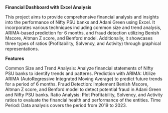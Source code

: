 **Financial Dashboard with Excel Analysis**


This project aims to provide comprehensive financial analysis and insights into the performance of Nifty PSU banks and Adani Green using Excel. It incorporates various techniques including common size and trend analysis, ARIMA-based prediction for 6 months, and fraud detection utilizing Benish Mscore, Altman Z score, and Benford model. Additionally, it showcases three types of ratios (Profitability, Solvency, and Activity) through graphical representations.

**Features**


Common Size and Trend Analysis: Analyze financial statements of Nifty PSU banks to identify trends and patterns.
Prediction with ARIMA: Utilize ARIMA (AutoRegressive Integrated Moving Average) to predict future trends for a period of 6 months.
Fraud Detection: Implement Benish Mscore, Altman Z score, and Benford model to detect potential fraud in Adani Green and Nifty PSU banks.
Ratio Analysis: Plot Profitability, Solvency, and Activity ratios to evaluate the financial health and performance of the entities.
Time Period: Data analysis covers the period from 2019 to 2023.
